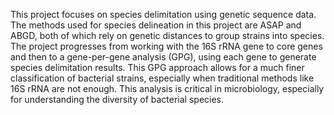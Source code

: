 This project focuses on species delimitation using genetic sequence data. The methods used for species delineation in this project are ASAP and ABGD, both of which rely on genetic distances to group strains into species. The project progresses from working with the 16S rRNA gene to core genes and then to a gene-per-gene analysis (GPG), using each gene to generate species delimitation results. This GPG approach allows for a much finer classification of bacterial strains, especially when traditional methods like 16S rRNA are not enough. This analysis is critical in microbiology, especially for understanding the diversity of bacterial species. 
